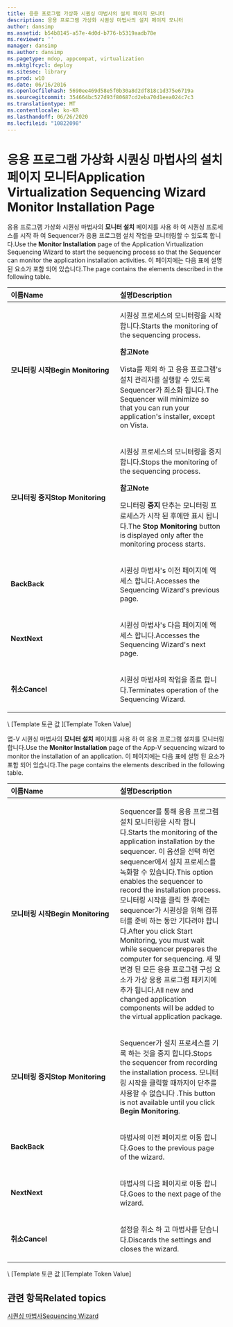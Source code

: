 ```yaml
---
title: 응용 프로그램 가상화 시퀀싱 마법사의 설치 페이지 모니터
description: 응용 프로그램 가상화 시퀀싱 마법사의 설치 페이지 모니터
author: dansimp
ms.assetid: b54b8145-a57e-4d0d-b776-b5319aadb78e
ms.reviewer: ''
manager: dansimp
ms.author: dansimp
ms.pagetype: mdop, appcompat, virtualization
ms.mktglfcycl: deploy
ms.sitesec: library
ms.prod: w10
ms.date: 06/16/2016
ms.openlocfilehash: 5690ee469d58e5f0b30a8d2df818c1d375e6719a
ms.sourcegitcommit: 354664bc527d93f80687cd2eba70d1eea024c7c3
ms.translationtype: MT
ms.contentlocale: ko-KR
ms.lasthandoff: 06/26/2020
ms.locfileid: "10822098"
---
```

# <span data-ttu-id="bf97f-103">응용 프로그램 가상화 시퀀싱 마법사의 설치 페이지 모니터</span><span class="sxs-lookup"><span data-stu-id="bf97f-103">Application Virtualization Sequencing Wizard Monitor Installation Page</span></span>


<span data-ttu-id="bf97f-104">응용 프로그램 가상화 시퀀싱 마법사의 **모니터 설치** 페이지를 사용 하 여 시퀀싱 프로세스를 시작 하 여 Sequencer가 응용 프로그램 설치 작업을 모니터링할 수 있도록 합니다.</span><span class="sxs-lookup"><span data-stu-id="bf97f-104">Use the **Monitor Installation** page of the Application Virtualization Sequencing Wizard to start the sequencing process so that the Sequencer can monitor the application installation activities.</span></span> <span data-ttu-id="bf97f-105">이 페이지에는 다음 표에 설명 된 요소가 포함 되어 있습니다.</span><span class="sxs-lookup"><span data-stu-id="bf97f-105">The page contains the elements described in the following table.</span></span>

<table>
<colgroup>
<col width="50%" />
<col width="50%" />
</colgroup>
<thead>
<tr class="header">
<th align="left"><span data-ttu-id="bf97f-106">이름</span><span class="sxs-lookup"><span data-stu-id="bf97f-106">Name</span></span></th>
<th align="left"><span data-ttu-id="bf97f-107">설명</span><span class="sxs-lookup"><span data-stu-id="bf97f-107">Description</span></span></th>
</tr>
</thead>
<tbody>
<tr class="odd">
<td align="left"><p><strong><span data-ttu-id="bf97f-108">모니터링 시작</span><span class="sxs-lookup"><span data-stu-id="bf97f-108">Begin Monitoring</span></span></strong></p></td>
<td align="left"><p><span data-ttu-id="bf97f-109">시퀀싱 프로세스의 모니터링을 시작 합니다.</span><span class="sxs-lookup"><span data-stu-id="bf97f-109">Starts the monitoring of the sequencing process.</span></span></p>
<div class="alert">
<strong><span data-ttu-id="bf97f-110">참고</span><span class="sxs-lookup"><span data-stu-id="bf97f-110">Note</span></span></strong><br/><p><span data-ttu-id="bf97f-111">Vista를 제외 하 고 응용 프로그램&#39;s 설치 관리자를 실행할 수 있도록 Sequencer가 최소화 됩니다.</span><span class="sxs-lookup"><span data-stu-id="bf97f-111">The Sequencer will minimize so that you can run your application&#39;s installer, except on Vista.</span></span></p>
</div>
<div>

</div></td>
</tr>
<tr class="even">
<td align="left"><p><strong><span data-ttu-id="bf97f-112">모니터링 중지</span><span class="sxs-lookup"><span data-stu-id="bf97f-112">Stop Monitoring</span></span></strong></p></td>
<td align="left"><p><span data-ttu-id="bf97f-113">시퀀싱 프로세스의 모니터링을 중지 합니다.</span><span class="sxs-lookup"><span data-stu-id="bf97f-113">Stops the monitoring of the sequencing process.</span></span></p>
<div class="alert">
<strong><span data-ttu-id="bf97f-114">참고</span><span class="sxs-lookup"><span data-stu-id="bf97f-114">Note</span></span></strong><br/><p><span data-ttu-id="bf97f-115">모니터링 <strong> 중지 </strong> 단추는 모니터링 프로세스가 시작 된 후에만 표시 됩니다.</span><span class="sxs-lookup"><span data-stu-id="bf97f-115">The <strong>Stop Monitoring</strong> button is displayed only after the monitoring process starts.</span></span></p>
</div>
<div>

</div></td>
</tr>
<tr class="odd">
<td align="left"><p><strong><span data-ttu-id="bf97f-116">Back</span><span class="sxs-lookup"><span data-stu-id="bf97f-116">Back</span></span></strong></p></td>
<td align="left"><p><span data-ttu-id="bf97f-117">시퀀싱 마법사&#39;s 이전 페이지에 액세스 합니다.</span><span class="sxs-lookup"><span data-stu-id="bf97f-117">Accesses the Sequencing Wizard&#39;s previous page.</span></span></p></td>
</tr>
<tr class="even">
<td align="left"><p><strong><span data-ttu-id="bf97f-118">Next</span><span class="sxs-lookup"><span data-stu-id="bf97f-118">Next</span></span></strong></p></td>
<td align="left"><p><span data-ttu-id="bf97f-119">시퀀싱 마법사&#39;s 다음 페이지에 액세스 합니다.</span><span class="sxs-lookup"><span data-stu-id="bf97f-119">Accesses the Sequencing Wizard&#39;s next page.</span></span></p></td>
</tr>
<tr class="odd">
<td align="left"><p><strong><span data-ttu-id="bf97f-120">취소</span><span class="sxs-lookup"><span data-stu-id="bf97f-120">Cancel</span></span></strong></p></td>
<td align="left"><p><span data-ttu-id="bf97f-121">시퀀싱 마법사의 작업을 종료 합니다.</span><span class="sxs-lookup"><span data-stu-id="bf97f-121">Terminates operation of the Sequencing Wizard.</span></span></p></td>
</tr>
</tbody>
</table>



<span data-ttu-id="bf97f-122">\ [Template 토큰 값 \]</span><span class="sxs-lookup"><span data-stu-id="bf97f-122">\[Template Token Value\]</span></span>

<span data-ttu-id="bf97f-123">앱-V 시퀀싱 마법사의 **모니터 설치** 페이지를 사용 하 여 응용 프로그램 설치를 모니터링 합니다.</span><span class="sxs-lookup"><span data-stu-id="bf97f-123">Use the **Monitor Installation** page of the App-V sequencing wizard to monitor the installation of an application.</span></span> <span data-ttu-id="bf97f-124">이 페이지에는 다음 표에 설명 된 요소가 포함 되어 있습니다.</span><span class="sxs-lookup"><span data-stu-id="bf97f-124">The page contains the elements described in the following table.</span></span>

<table>
<colgroup>
<col width="50%" />
<col width="50%" />
</colgroup>
<thead>
<tr class="header">
<th align="left"><span data-ttu-id="bf97f-125">이름</span><span class="sxs-lookup"><span data-stu-id="bf97f-125">Name</span></span></th>
<th align="left"><span data-ttu-id="bf97f-126">설명</span><span class="sxs-lookup"><span data-stu-id="bf97f-126">Description</span></span></th>
</tr>
</thead>
<tbody>
<tr class="odd">
<td align="left"><p><strong><span data-ttu-id="bf97f-127">모니터링 시작</span><span class="sxs-lookup"><span data-stu-id="bf97f-127">Begin Monitoring</span></span></strong></p></td>
<td align="left"><p><span data-ttu-id="bf97f-128">Sequencer를 통해 응용 프로그램 설치 모니터링을 시작 합니다.</span><span class="sxs-lookup"><span data-stu-id="bf97f-128">Starts the monitoring of the application installation by the sequencer.</span></span> <span data-ttu-id="bf97f-129">이 옵션을 선택 하면 sequencer에서 설치 프로세스를 녹화할 수 있습니다.</span><span class="sxs-lookup"><span data-stu-id="bf97f-129">This option enables the sequencer to record the installation process.</span></span> <span data-ttu-id="bf97f-130">모니터링 시작을 클릭 한 후에는 sequencer가 시퀀싱을 위해 컴퓨터를 준비 하는 동안 기다려야 합니다.</span><span class="sxs-lookup"><span data-stu-id="bf97f-130">After you click Start Monitoring, you must wait while sequencer prepares the computer for sequencing.</span></span> <span data-ttu-id="bf97f-131">새 및 변경 된 모든 응용 프로그램 구성 요소가 가상 응용 프로그램 패키지에 추가 됩니다.</span><span class="sxs-lookup"><span data-stu-id="bf97f-131">All new and changed application components will be added to the virtual application package.</span></span></p></td>
</tr>
<tr class="even">
<td align="left"><p><strong><span data-ttu-id="bf97f-132">모니터링 중지</span><span class="sxs-lookup"><span data-stu-id="bf97f-132">Stop Monitoring</span></span></strong></p></td>
<td align="left"><p><span data-ttu-id="bf97f-133">Sequencer가 설치 프로세스를 기록 하는 것을 중지 합니다.</span><span class="sxs-lookup"><span data-stu-id="bf97f-133">Stops the sequencer from recording the installation process.</span></span> <span data-ttu-id="bf97f-134">모니터링 시작을 클릭할 때까지이 단추를 사용할 수 없습니다 <strong> </strong> .</span><span class="sxs-lookup"><span data-stu-id="bf97f-134">This button is not available until you click <strong>Begin Monitoring</strong>.</span></span></p></td>
</tr>
<tr class="odd">
<td align="left"><p><strong><span data-ttu-id="bf97f-135">Back</span><span class="sxs-lookup"><span data-stu-id="bf97f-135">Back</span></span></strong></p></td>
<td align="left"><p><span data-ttu-id="bf97f-136">마법사의 이전 페이지로 이동 합니다.</span><span class="sxs-lookup"><span data-stu-id="bf97f-136">Goes to the previous page of the wizard.</span></span></p></td>
</tr>
<tr class="even">
<td align="left"><p><strong><span data-ttu-id="bf97f-137">Next</span><span class="sxs-lookup"><span data-stu-id="bf97f-137">Next</span></span></strong></p></td>
<td align="left"><p><span data-ttu-id="bf97f-138">마법사의 다음 페이지로 이동 합니다.</span><span class="sxs-lookup"><span data-stu-id="bf97f-138">Goes to the next page of the wizard.</span></span></p></td>
</tr>
<tr class="odd">
<td align="left"><p><strong><span data-ttu-id="bf97f-139">취소</span><span class="sxs-lookup"><span data-stu-id="bf97f-139">Cancel</span></span></strong></p></td>
<td align="left"><p><span data-ttu-id="bf97f-140">설정을 취소 하 고 마법사를 닫습니다.</span><span class="sxs-lookup"><span data-stu-id="bf97f-140">Discards the settings and closes the wizard.</span></span></p></td>
</tr>
</tbody>
</table>



<span data-ttu-id="bf97f-141">\ [Template 토큰 값 \]</span><span class="sxs-lookup"><span data-stu-id="bf97f-141">\[Template Token Value\]</span></span>

## <span data-ttu-id="bf97f-142">관련 항목</span><span class="sxs-lookup"><span data-stu-id="bf97f-142">Related topics</span></span>


[<span data-ttu-id="bf97f-143">시퀀싱 마법사</span><span class="sxs-lookup"><span data-stu-id="bf97f-143">Sequencing Wizard</span></span>](sequencing-wizard.md)









